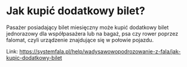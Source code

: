 # Jak kupić dodatkowy bilet?


Pasażer posiadający bilet miesięczny może kupić dodatkowy bilet jednorazowy dla współpasażera lub na bagaż, psa czy rower poprzez falomat, czyli urządzenie znajdujące się w połowie pojazdu.




Link: https://systemfala.pl/help/wadysawowopodrozowanie-z-fala/jak-kupic-dodatkowy-bilet
